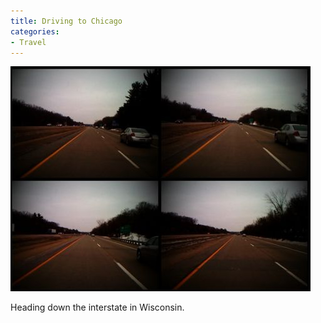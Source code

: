 ```yaml
---
title: Driving to Chicago
categories:
- Travel
---
```


![](/assets/posts/2009/ce0c90baeff35552e6e8e49612ecf1ab.png)
  



Heading down the interstate in Wisconsin.
